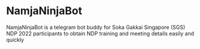 # NamjaNinjaBot
NamjaNinjaBot is a telegram bot buddy for Soka Gakkai Singapore (SGS) NDP 2022 participants to obtain NDP training and meeting details easily and quickly
